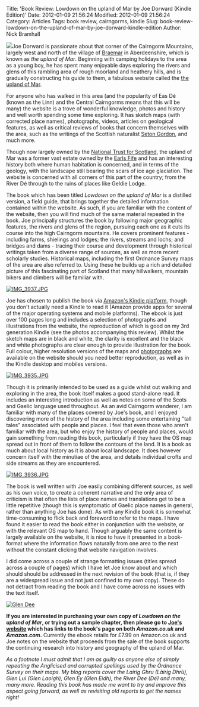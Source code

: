 Title: 'Book Review: Lowdown on the upland of Mar by Joe Dorward (Kindle Edition)'
Date: 2012-01-09 21:56:24
Modified: 2012-01-09 21:56:24
Category: Articles
Tags: book review, cairngorms, kindle
Slug: book-review-lowdown-on-the-upland-of-mar-by-joe-dorward-kindle-edition
Author: Nick Bramhall

<img src="http://www.invertedworld.co.uk/blog/wp-content/lowdown.jpeg" class="right" />Joe Dorward is passionate about that corner of the Cairngorm Mountains, largely west and north of the village of [Braemar](http://www.braemarscotland.co.uk/) in Aberdeenshire, which is known as _the upland of Mar_. Beginning with camping holidays to the area as a young boy, he has spent many enjoyable days exploring the rivers and glens of this rambling area of rough moorland and heathery hills, and is gradually constructing his guide to them, a fabulous website called the [the upland of Mar](http://theuplandofmar.squarespace.com/). 

<!--more-->

For anyone who has walked in this area (and the popularity of Eas Dé (known as the Linn) and the Central Cairngorms means that this will be many) the website is a trove of wonderful knowledge, photos and history and well worth spending some time exploring. It has sketch maps (with corrected place names), photographs, videos, articles on geological features, as well as critical reviews of books that concern themselves with the area, such as the writings of the Scottish naturalist [Seton Gordon](http://en.wikipedia.org/wiki/Seton_Gordon), and much more.



Though now largely owned by the [National Trust for Scotland](http://www.nts.org.uk/Property/Mar-Lodge-Estate/), the upland of Mar was a former vast estate owned by the [Earls Fife](http://en.wikipedia.org/wiki/Earl_Fife) and has an interesting history both where human habitation is concerned, and in terms of the geology, with the landscape still bearing the scars of ice age glaciation. The website is concerned with all corners of this part of the country; from the River Dé through to the ruins of places like Geldie Lodge.



The book which has been titled _Lowdown on the upland of Mar_ is a distilled version, a field guide, that brings together the detailed information contained within the website. As such, if you are familiar with the content of the website, then you will find much of the same material repeated in the book. Joe principally structures the book by following major geographic features, the rivers and glens of the region, pursuing each one as it cuts its course into the high Cairngorm mountains. He covers prominent features - including farms, shielings and lodges; the rivers, streams and lochs; and bridges and dams - tracing their course and development through historical writings taken from a diverse range of sources, as well as more recent scholarly studies. Historical maps, including the first Ordnance Survey maps of the area are also referred to. Using these he builds up a rich and detailed picture of this fascinating part of Scotland that many hillwalkers, mountain bikers and climbers will be familiar with.



[![IMG_3937.JPG](http://farm8.staticflickr.com/7171/6659806525_7d30e6859a_b.jpg)](http://www.flickr.com/photos/53725815@N00/6659806525)



Joe has chosen to publish the book via [Amazon's Kindle platform](http://www.amazon.co.uk/Kindle-Store), though you don't actually need a Kindle to read it (Amazon provide apps for several of the major operating systems and mobile platforms). The ebook is just over 100 pages long and includes a selection of photographs and illustrations from the website, the reproduction of which is good on my 3rd generation Kindle (see the photos accompanying this review). Whilst the sketch maps are in black and white, the clarity is excellent and the black and white photographs are clear enough to provide illustration for the book. Full colour, higher resolution versions of the maps and [photographs](http://theuplandofmar.squarespace.com/days-on-the-hill/) are available on the website should you need better reproduction, as well as in the Kindle desktop and mobiles versions.



[![IMG_3935.JPG](http://farm8.staticflickr.com/7167/6659770329_0d3f86e31c_b.jpg)](http://www.flickr.com/photos/53725815@N00/6659770329)



Though it is primarily intended to be used as a guide whilst out walking and exploring in the area, the book itself makes a good stand-alone read. It includes an interesting introduction as well as notes on some of the Scots and Gaelic language used throughout. As an avid Cairngorm wanderer, I am familiar with many of the places covered by Joe's book, and I enjoyed discovering more of the history of the area including some entertaining "tall tales" associated with people and places. I feel that even those who aren't familiar with the area, but who enjoy the history of people and places, would gain something from reading this book, particularly if they have the OS map spread out in front of them to follow the contours of the land. It is a book as much about local history as it is about local landscape. It does however concern itself with the minutiae of the area, and details individual crofts and side streams as they are encountered.



[![IMG_3936.JPG](http://farm8.staticflickr.com/7018/6659789109_78c1cf1329_b.jpg)](http://www.flickr.com/photos/53725815@N00/6659789109)



The book is well written with Joe easily combining different sources, as well as his own voice, to create a coherent narrative and the only area of criticism is that often the lists of place names and translations get to be a little repetitive (though this is symptomatic of Gaelic place names in general, rather than anything Joe has done). As with any Kindle book it is somewhat time-consuming to flick back and foreword to refer to the maps. I have found it easier to read the book either in conjunction with the website, or with the relevant OS map to hand. Though arguably the same content is largely available on the website, it is nice to have it presented in a book-format where the information flows naturally from one area to the next without the constant clicking that website navigation involves.



I did come across a couple of strange formatting issues (titles spread across a couple of pages) which I have let Joe know about and which should should be addressed in the next revision of the book (that is, if they are a widespread issue and not just confined to my own copy). These do not detract from reading the book and I have come across no issues with the text itself.



[![Glen Dee](http://farm4.staticflickr.com/3150/2856132122_c47cdc58bd_b.jpg)](http://www.flickr.com/photos/black_friction/2856132122/)



**If you are interested in purchasing your own copy of _Lowdown on the upland of Mar_, or trying out a sample chapter, then please go to [Joe's website](http://theuplandofmar.squarespace.com/lowdown-on-the-upland-of-mar/) which has links to the book's page on both _Amazon.co.uk_ and _Amazon.com_.** Currently the ebook retails for £7.99 on Amazon.co.uk and Joe notes on the website that proceeds from the sale of the book supports the continuing research into history and geography of the upland of Mar.



_As a footnote I must admit that I am as guilty as anyone else of simply repeating the Anglicised and corrupted spellings used by the Ordnance Survey on their maps. My blog reports cover the Lairig Ghru (Làirig Dhrù), Glen Lui (Glen Laoigh), Glen Ey (Glen Eidh), the River Dee (Dé) and many, many more. Reading this book has made me want to try and improve this aspect going forward, as well as revisiting old reports to get the names right!_
